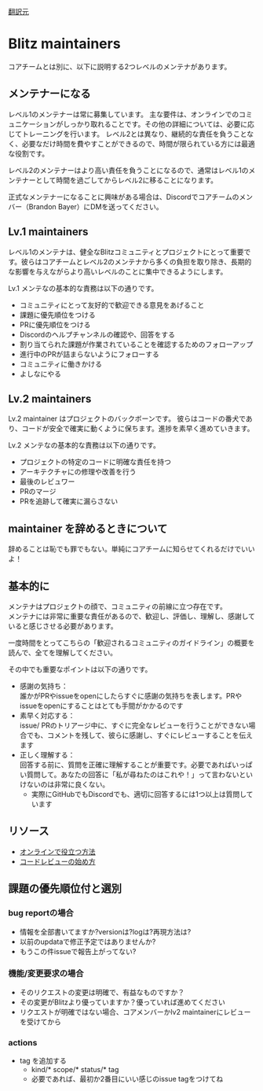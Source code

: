 [翻訳元](https://blitzjs.com/docs/maintainers)

# Blitz maintainers

コアチームとは別に、以下に説明する2つレベルのメンテナがあります。

## メンテナーになる

レベル1のメンテナーは常に募集しています。
主な要件は、オンラインでのコミュニケーションがしっかり取れることです。その他の詳細については、必要に応じてトレーニングを行います。
レベル2とは異なり、継続的な責任を負うことなく、必要なだけ時間を費やすことができるので、時間が限られている方には最適な役割です。

レベル2のメンテナーはより高い責任を負うことになるので、通常はレベル1のメンテナーとして時間を過ごしてからレベル2に移ることになります。

正式なメンテナーになることに興味がある場合は、Discordでコアチームのメンバー（Brandon Bayer）にDMを送ってください。

## Lv.1 maintainers

レベル1のメンテナは、健全なBlitzコミュニティとプロジェクトにとって重要です。彼らはコアチームとレベル2のメンテナから多くの負担を取り除き、長期的な影響を与えながらより高いレベルのことに集中できるようにします。

Lv.1 メンテなの基本的な責務は以下の通りです。

- コミュニティにとって友好的で歓迎できる意見をあげること
- 課題に優先順位をつける
- PRに優先順位をつける
- Discordのヘルプチャンネルの確認や、回答をする
- 割り当てられた課題が作業されていることを確認するためのフォローアップ
- 進行中のPRが詰まらないようにフォローする
- コミュニティに働きかける
- よしなにやる

## Lv.2 maintainers

Lv.2 maintainer はプロジェクトのバックボーンです。
彼らはコードの番犬であり、コードが安全で確実に動くように保ちます。進捗を素早く進めていきます。

Lv.2 メンテなの基本的な責務は以下の通りです。

- プロジェクトの特定のコードに明確な責任を持つ
- アーキテクチャにの修理や改善を行う
- 最後のレビュワー
- PRのマージ
- PRを追跡して確実に漏らさない

## maintainer を辞めるときについて

辞めることは恥でも罪でもない。単純にコアチームに知らせてくれるだけでいいよ！

## 基本的に

メンテナはプロジェクトの顔で、コミュニティの前線に立つ存在です。  
メンテナには非常に重要な責任があるので、歓迎し、評価し、理解し、感謝していると感じさせる必要があります。

一度時間をとってこちらの「歓迎されるコミュニティのガイドライン」の概要を読んで、全てを理解してください。

その中でも重要なポイントは以下の通りです。

- 感謝の気持ち：  
誰かがPRやissueをopenにしたらすぐに感謝の気持ちを表します。PRやissueをopenにすることはとても手間がかかるのです
- 素早く対応する：  
issue/ PRのトリアージ中に、すぐに完全なレビューを行うことができない場合でも、コメントを残して、彼らに感謝し、すぐにレビューすることを伝えます
- 正しく理解する：  
回答する前に、質問を正確に理解することが重要です。必要であればいっぱい質問して。あなたの回答に「私が尋ねたのはこれや！」って言わないといけないのは非常に良くない。
  - 実際にGitHubでもDiscordでも、適切に回答するには1つ以上は質問しています

## リソース

- [オンラインで役立つ方法]()
- [コードレビューの始め方]()

## 課題の優先順位付と選別

### bug reportの場合

- 情報を全部書いてますか?versionは?logは?再現方法は?
- 以前のupdataで修正予定ではありませんか?
- もうこの件issueで報告上がってない?

### 機能/変更要求の場合

- そのリクエストの変更は明確で、有益なものですか？
- その変更がBlitzより優っていますか？優っていれば進めてください
- リクエストが明確ではない場合、コアメンバーかlv2 maintainerにレビューを受けてから

### actions

- tag を追加する
  - kind/* scope/* status/* tag
  - 必要であれば、最初か2番目にいい感じのissue tagをつけてね

